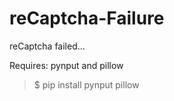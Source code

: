 # reCaptcha-Failure
reCaptcha failed...

Requires:
pynput and pillow

 > $ pip install pynput pillow
